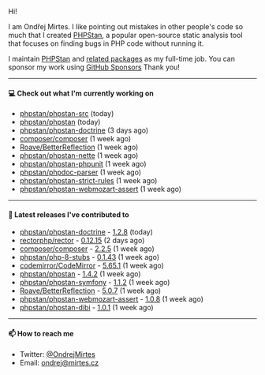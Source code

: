 Hi!

I am Ondřej Mirtes. I like pointing out mistakes in other people's code so much that I created [PHPStan](https://phpstan.org/), a popular open-source static analysis tool that focuses on finding bugs in PHP code without running it.

I maintain [PHPStan](https://github.com/phpstan/phpstan) and [related packages](https://github.com/phpstan/) as my full-time job. You can sponsor my work using [GitHub Sponsors](https://github.com/sponsors/ondrejmirtes) Thank you!

---

#### 💻 Check out what I'm currently working on

- [phpstan/phpstan-src](https://github.com/phpstan/phpstan-src) (today)
- [phpstan/phpstan](https://github.com/phpstan/phpstan) (today)
- [phpstan/phpstan-doctrine](https://github.com/phpstan/phpstan-doctrine) (3 days ago)
- [composer/composer](https://github.com/composer/composer) (1 week ago)
- [Roave/BetterReflection](https://github.com/Roave/BetterReflection) (1 week ago)
- [phpstan/phpstan-nette](https://github.com/phpstan/phpstan-nette) (1 week ago)
- [phpstan/phpstan-phpunit](https://github.com/phpstan/phpstan-phpunit) (1 week ago)
- [phpstan/phpdoc-parser](https://github.com/phpstan/phpdoc-parser) (1 week ago)
- [phpstan/phpstan-strict-rules](https://github.com/phpstan/phpstan-strict-rules) (1 week ago)
- [phpstan/phpstan-webmozart-assert](https://github.com/phpstan/phpstan-webmozart-assert) (1 week ago)

---

#### 🔭 Latest releases I've contributed to

- [phpstan/phpstan-doctrine](https://github.com/phpstan/phpstan-doctrine) - [1.2.8](https://github.com/phpstan/phpstan-doctrine/releases/tag/1.2.8) (today)
- [rectorphp/rector](https://github.com/rectorphp/rector) - [0.12.15](https://github.com/rectorphp/rector/releases/tag/0.12.15) (2 days ago)
- [composer/composer](https://github.com/composer/composer) - [2.2.5](https://github.com/composer/composer/releases/tag/2.2.5) (1 week ago)
- [phpstan/php-8-stubs](https://github.com/phpstan/php-8-stubs) - [0.1.43](https://github.com/phpstan/php-8-stubs/releases/tag/0.1.43) (1 week ago)
- [codemirror/CodeMirror](https://github.com/codemirror/CodeMirror) - [5.65.1](https://github.com/codemirror/CodeMirror/releases/tag/5.65.1) (1 week ago)
- [phpstan/phpstan](https://github.com/phpstan/phpstan) - [1.4.2](https://github.com/phpstan/phpstan/releases/tag/1.4.2) (1 week ago)
- [phpstan/phpstan-symfony](https://github.com/phpstan/phpstan-symfony) - [1.1.2](https://github.com/phpstan/phpstan-symfony/releases/tag/1.1.2) (1 week ago)
- [Roave/BetterReflection](https://github.com/Roave/BetterReflection) - [5.0.7](https://github.com/Roave/BetterReflection/releases/tag/5.0.7) (1 week ago)
- [phpstan/phpstan-webmozart-assert](https://github.com/phpstan/phpstan-webmozart-assert) - [1.0.8](https://github.com/phpstan/phpstan-webmozart-assert/releases/tag/1.0.8) (1 week ago)
- [phpstan/phpstan-dibi](https://github.com/phpstan/phpstan-dibi) - [1.0.1](https://github.com/phpstan/phpstan-dibi/releases/tag/1.0.1) (1 week ago)

---

#### 📫 How to reach me

- Twitter: [@OndrejMirtes](https://twitter.com/ondrejmirtes)
- Email: [ondrej@mirtes.cz](mailto:ondrej@mirtes.cz)
